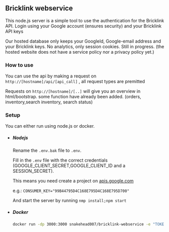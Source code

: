 Bricklink webservice
--
This node.js server is a simple tool to use the authentication for the Bricklink API. Login using your Google account (ensures security) and your Bricklink API keys

Our hosted database only keeps your GoogleId, Google-email address and your Bricklink keys. No analytics, only session cookies. Still in progress.  (the hosted website does not have a service policy nor a privacy policy yet.)
### How to use
You can use the api by making a request on `http://[hostname]/api/[api_call]` , all request types are premitted 

Requests on `http://[hostname]/[..]` will give you an overview in html/bootstrap. some function have already been added. (orders, inventory,search inventory, search status)

### Setup
You can either run using node.js or docker.

- ##### Nodejs
    Rename the `.env.bak` file to `.env`.
    
    Fill in the `.env` file with the correct credentials (GOOGLE_CLIENT_SECRET,GOOGLE_CLIENT_ID and a SESSION_SECRET).
    
    This means you need create a project on [apis.google.com](https://console.developers.google.com/apis/)
    
    e.g.: `CONSUMER_KEY="99B44795D4C168E795D4C168E795D700"`
    
    And start the server by running `nmp install;npm start`
    
- ##### Docker
    ```bash
   docker run -dp 3000:3000 snakehead007/bricklink-webservice -e "TOKEN_VALUE=YOUR_TOKEN_VALUE" -e "TOKEN_SECRET=YOUR_TOKEN_SECRET" -e "CONSUMER_SECRET=YOUR_CONSUMER_SECRET" -e "CONSUMER_KEY=YOUR_CONSUMER_KEY"
    ```
